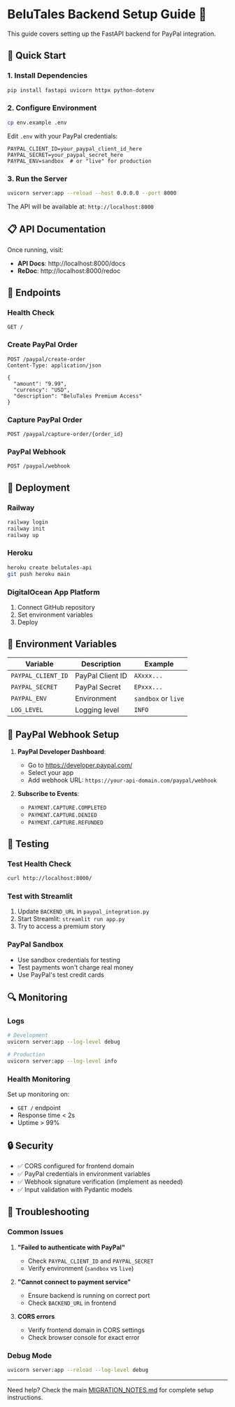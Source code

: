 # BeluTales Backend Setup Guide 🦉

This guide covers setting up the FastAPI backend for PayPal integration.

## 🚀 Quick Start

### 1. Install Dependencies
```bash
pip install fastapi uvicorn httpx python-dotenv
```

### 2. Configure Environment
```bash
cp env.example .env
```

Edit `.env` with your PayPal credentials:
```env
PAYPAL_CLIENT_ID=your_paypal_client_id_here
PAYPAL_SECRET=your_paypal_secret_here
PAYPAL_ENV=sandbox  # or "live" for production
```

### 3. Run the Server
```bash
uvicorn server:app --reload --host 0.0.0.0 --port 8000
```

The API will be available at: `http://localhost:8000`

## 📋 API Documentation

Once running, visit:
- **API Docs**: http://localhost:8000/docs
- **ReDoc**: http://localhost:8000/redoc

## 🔌 Endpoints

### Health Check
```
GET /
```

### Create PayPal Order
```
POST /paypal/create-order
Content-Type: application/json

{
  "amount": "9.99",
  "currency": "USD",
  "description": "BeluTales Premium Access"
}
```

### Capture PayPal Order
```
POST /paypal/capture-order/{order_id}
```

### PayPal Webhook
```
POST /paypal/webhook
```

## 🚢 Deployment

### Railway
```bash
railway login
railway init
railway up
```

### Heroku
```bash
heroku create belutales-api
git push heroku main
```

### DigitalOcean App Platform
1. Connect GitHub repository
2. Set environment variables
3. Deploy

## 🔧 Environment Variables

| Variable | Description | Example |
|----------|-------------|---------|
| `PAYPAL_CLIENT_ID` | PayPal Client ID | `AXxxx...` |
| `PAYPAL_SECRET` | PayPal Secret | `EPxxx...` |
| `PAYPAL_ENV` | Environment | `sandbox` or `live` |
| `LOG_LEVEL` | Logging level | `INFO` |

## 🔗 PayPal Webhook Setup

1. **PayPal Developer Dashboard**:
   - Go to https://developer.paypal.com/
   - Select your app
   - Add webhook URL: `https://your-api-domain.com/paypal/webhook`

2. **Subscribe to Events**:
   - `PAYMENT.CAPTURE.COMPLETED`
   - `PAYMENT.CAPTURE.DENIED`
   - `PAYMENT.CAPTURE.REFUNDED`

## 🧪 Testing

### Test Health Check
```bash
curl http://localhost:8000/
```

### Test with Streamlit
1. Update `BACKEND_URL` in `paypal_integration.py`
2. Start Streamlit: `streamlit run app.py`
3. Try to access a premium story

### PayPal Sandbox
- Use sandbox credentials for testing
- Test payments won't charge real money
- Use PayPal's test credit cards

## 🔍 Monitoring

### Logs
```bash
# Development
uvicorn server:app --log-level debug

# Production
uvicorn server:app --log-level info
```

### Health Monitoring
Set up monitoring on:
- `GET /` endpoint
- Response time < 2s
- Uptime > 99%

## 🔒 Security

- ✅ CORS configured for frontend domain
- ✅ PayPal credentials in environment variables
- ✅ Webhook signature verification (implement as needed)
- ✅ Input validation with Pydantic models

## 🐛 Troubleshooting

### Common Issues

1. **"Failed to authenticate with PayPal"**
   - Check `PAYPAL_CLIENT_ID` and `PAYPAL_SECRET`
   - Verify environment (`sandbox` vs `live`)

2. **"Cannot connect to payment service"**
   - Ensure backend is running on correct port
   - Check `BACKEND_URL` in frontend

3. **CORS errors**
   - Verify frontend domain in CORS settings
   - Check browser console for exact error

### Debug Mode
```bash
uvicorn server:app --reload --log-level debug
```

---

Need help? Check the main [MIGRATION_NOTES.md](./MIGRATION_NOTES.md) for complete setup instructions.
